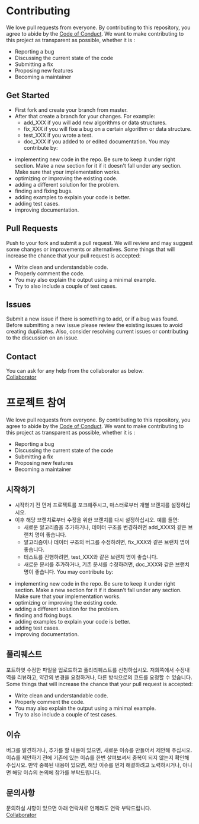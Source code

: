 # Contributing
We love pull requests from everyone. By contributing to this repository, you
agree to abide by the [Code of Conduct](Code_of_conduct.md). 
We want to make contributing to this project as transparent as possible, whether it is :
  * Reporting a bug
  * Discussing the current state of the code
  * Submitting a fix
  * Proposing new features
  * Becoming a maintainer


## Get Started  
* First fork and create your branch from master.
* After that create a branch for your changes. For example:  
  * add_XXX if you will add new algorithms or data structures.  
  * fix_XXX if you will fixe a bug on a certain algorithm or data structure.  
  * test_XXX if you wrote a test.  
  * doc_XXX if you added to or edited documentation.
You may contribute by:
- implementing new code in the repo. Be sure to keep it under
right section. Make a new section for it if
it doesn't fall under any section. Make sure that your implementation works.  
- optimizing or improving the existing code.
- adding a different solution for the problem.
- finding and fixing bugs.
- adding examples to explain your code is better.
- adding test cases.
- improving documentation.
## Pull Requests
Push to your fork and submit a pull request.
We will review and may suggest some changes or improvements or alternatives.
Some things that will increase the chance that your pull request is accepted:
* Write clean and understandable code.
* Properly comment the code. 
* You may also explain the output using a minimal example.
* Try to also include a couple of test cases.

## Issues
Submit a new issue if there is something to add, or if a bug was found. Before submitting a new issue please review the existing issues to avoid creating duplicates. Also, consider resolving current issues or contributing to the discussion on an issue.

## Contact
You can ask for any help from the collaborator as below.  
[Collaborator](https://github.com/hyunseungkong)

# 프로젝트 참여
We love pull requests from everyone. By contributing to this repository, you
agree to abide by the [Code of Conduct](Code_of_conduct.md). 
We want to make contributing to this project as transparent as possible, whether it is :
  * Reporting a bug
  * Discussing the current state of the code
  * Submitting a fix
  * Proposing new features
  * Becoming a maintainer

## 시작하기
* 시작하기 전 먼저 프로젝트를 포크해주시고, 마스터로부터 개별 브랜치를 설정하십시오.
* 이후 해당 브랜치로부터 수정을 위한 브랜치를 다시 설정하십시오. 예를  들면:  
  * 새로운 알고리즘을 추가하거나, 데이터 구조을 변경하려면 add_XXX와 같은 브랜치 명이 좋습니다.   
  * 알고리즘이나 데이터 구조의 버그를 수정하려면, fix_XXX와 같은 브랜치 명이 좋습니다.   
  * 테스트를 진행하려면, test_XXX와 같은 브랜치 명이 좋습니다.   
  * 새로운 문서를 추가하거나, 기존 문서를 수정하려면, doc_XXX와 같은 브랜치명이 좋습니다. 
You may contribute by:
- implementing new code in the repo. Be sure to keep it under
right section. Make a new section for it if
it doesn't fall under any section. Make sure that your implementation works.  
- optimizing or improving the existing code.
- adding a different solution for the problem.
- finding and fixing bugs.
- adding examples to explain your code is better.
- adding test cases.
- improving documentation.

## 풀리퀘스트
포트하엿 수정한 파일을 업로드하고 풀리리퀘스트를 신청하십시오.
저희쪽에서 수정내역을 리뷰하고, 약간의 변경을 요청하거나, 다른 방식으로의 코드를  요청할 수 있습니다. 
Some things that will increase the chance that your pull request is accepted:
* Write clean and understandable code.
* Properly comment the code. 
* You may also explain the output using a minimal example.
* Try to also include a couple of test cases.

## 이슈
버그를 발견하거나, 추가를 할 내용이 있으면, 새로운 이슈를 만들어서 제안해 주십시오. 이슈를 제안하기 전에 기존에 있는 이슈를 한번 살펴보셔서 중복이 되지 않는지 확인해 주십시오. 만약 중복된 내용이 있으면, 해당 이슈를 먼저 해결하려고 노력하시거나, 아니면 해당 이슈의 논의에 참가를 부탁드립니다. 

## 문의사항
문의하실 사항이 있으면 아래 연락처로 언제라도 연락 부탁드립니다.  
[Collaborator](https://github.com/hyunseungkong)

